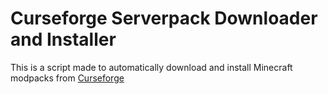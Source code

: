 <h1>Curseforge Serverpack Downloader and Installer</h1>

<p>
    This is a script made to automatically download and install Minecraft modpacks from <a
        href="https://curseforge.com" target="_blank">Curseforge</a>
</p>